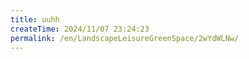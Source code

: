 ```yaml
---
title: uuhh
createTime: 2024/11/07 23:24:23
permalink: /en/LandscapeLeisureGreenSpace/2wYdWLNw/
---
```

